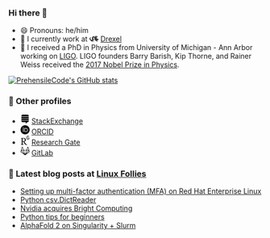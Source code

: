 ### Hi there 👋
- 😄 Pronouns: he/him
- 🏫 I currently work at <img src="imgs/drexel.svg" alt="drexel" width="18px"/> [Drexel](https://drexel.edu/core-facilities/facilities/research-computing/)
- 🔭 I received a PhD in Physics from University of Michigan - Ann Arbor working on [LIGO](https://www.ligo.org). LIGO founders Barry Barish, Kip Thorne, and Rainer Weiss received the [2017 Nobel Prize in Physics](https://www.ligo.caltech.edu/page/press-release-2017-nobel-prize).

[![PrehensileCode's GitHub stats](https://github-readme-stats.vercel.app/api?username=prehensilecode&show_icons=true&theme=prussian)](https://github.com/anuraghazra/github-readme-stats)

### 🧮 Other profiles
- <img src="imgs/stackexchange.svg" alt="stackexchange" width="18px"/> [StackExchange](https://stackexchange.com/users/113983/phzx-munki?tab=accounts)
- <img src="imgs/orcid.svg" alt="orcid" width="18px"/> [ORCID](https://orcid.org/0000-0003-1809-4431)
- <img src="imgs/researchgate.svg" alt="researchgate" width="18px"/> [Research Gate](https://www.researchgate.net/profile/David-Chin-6)
- <img src="imgs/gitlab.svg" alt="gitlab" width="18px"/> [GitLab](https://gitlab.com/prehensilecode)

### 📕 Latest blog posts at [Linux Follies](https://linuxfollies.prehensilecode.net/)
<!-- BLOG-POST-LIST:START -->
- [Setting up multi-factor authentication &lpar;MFA&rpar; on Red Hat Enterprise Linux](https://linuxfollies.blogspot.com/2022/02/setting-up-multi-factor-authentication.html)
- [Python csv.DictReader](https://linuxfollies.blogspot.com/2022/02/python-csvdictreader.html)
- [Nvidia acquires Bright Computing](https://linuxfollies.blogspot.com/2022/01/nvidia-acquires-bright-computing.html)
- [Python tips for beginners](https://linuxfollies.blogspot.com/2021/11/python-tips-for-beginners.html)
- [AlphaFold 2 on Singularity + Slurm](https://linuxfollies.blogspot.com/2021/09/alphafold-2-on-singularity-slurm.html)
<!-- BLOG-POST-LIST:END -->

<!--
**prehensilecode/prehensilecode** is a ✨ _special_ ✨ repository because its `README.md` (this file) appears on your GitHub profile.

Here are some ideas to get you started:

- 🔭 I’m currently working on ...
- 🌱 I’m currently learning ...
- 👯 I’m looking to collaborate on ...
- 🤔 I’m looking for help with ...
- 💬 Ask me about ...
- 📫 How to reach me: ...
- 😄 Pronouns: ...
- ⚡ Fun fact: ...
-->
